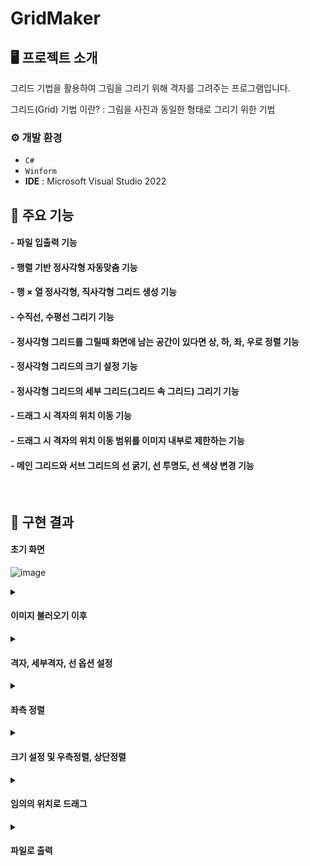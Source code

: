 # GridMaker


## 🖥️ 프로젝트 소개
그리드 기법을 활용하여 그림을 그리기 위해 격자를 그려주는 프로그램입니다.

그리드(Grid) 기법 이란? : 그림을 사진과 동일한 형태로 그리기 위한 기법
<br>

### ⚙️ 개발 환경
- `C#`
- `Winform`
- **IDE** : Microsoft Visual Studio 2022 

## 📌 주요 기능
#### - 파일 입출력 기능
#### - 행렬 기반 정사각형 자동맞춤 기능
#### - 행 × 열 정사각형, 직사각형 그리드 생성 기능
#### - 수직선, 수평선 그리기 기능
#### - 정사각형 그리드를 그릴때 화면에 남는 공간이 있다면 상, 하, 좌, 우로 정렬 기능
#### - 정사각형 그리드의 크기 설정 기능
#### - 정사각형 그리드의 세부 그리드(그리드 속 그리드) 그리기 기능
#### - 드래그 시 격자의 위치 이동 기능
#### - 드래그 시 격자의 위치 이동 범위를 이미지 내부로 제한하는 기능
#### - 메인 그리드와 서브 그리드의 선 굵기, 선 투명도, 선 색상 변경 기능
<br>


## 🚩 구현 결과

#### 초기 화면

![image](https://github.com/MegaZizon/GridMaker/assets/105596059/ac8320e2-2adc-4d4f-aee7-8235fa9dd319)

<details><summary><h4>이미지 불러오기 이후</h4> </summary>

<!-- summary 아래 한칸 공백 두어야함 -->

![image](https://github.com/MegaZizon/GridMaker/assets/105596059/893f3b62-f703-4db8-ad1c-aae785562585)

</details>

<details><summary><h4>격자, 세부격자, 선 옵션 설정</h4> </summary>

<!-- summary 아래 한칸 공백 두어야함 -->

![image](https://github.com/MegaZizon/GridMaker/assets/105596059/46cea258-1076-4aa2-9ef3-335a680e0de7)

</details>

<details><summary><h4>좌측 정렬</h4> </summary>

<!-- summary 아래 한칸 공백 두어야함 -->

![image](https://github.com/MegaZizon/GridMaker/assets/105596059/10c797f8-3baf-4980-bf7d-70533e7dc5ad)

</details>

<details><summary><h4>크기 설정 및 우측정렬, 상단정렬</h4> </summary>

<!-- summary 아래 한칸 공백 두어야함 -->

![image](https://github.com/MegaZizon/GridMaker/assets/105596059/b96f8245-1132-4be6-9be1-e1198f1f8057)

</details>

<details><summary><h4>임의의 위치로 드래그</h4> </summary>

<!-- summary 아래 한칸 공백 두어야함 -->

![image](https://github.com/MegaZizon/GridMaker/assets/105596059/5f80f48a-02ec-4c6c-ad8f-06a637b2b119)

</details>

<details><summary><h4>파일로 출력</h4> </summary>

<!-- summary 아래 한칸 공백 두어야함 -->

![ffa](https://github.com/MegaZizon/GridMaker/assets/105596059/469ff70b-4a84-4f45-b4b3-5b252af30463)


</details>

